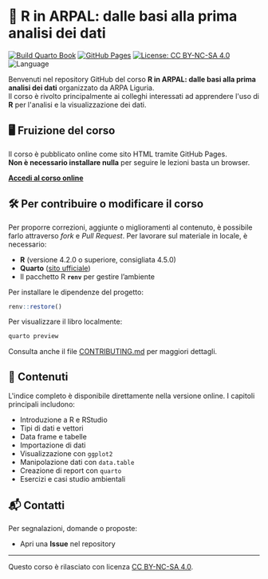 # 📘 R in ARPAL: dalle basi alla prima analisi dei dati

[![Build Quarto Book](https://github.com/ARPAL-liguria-it/2025_R_corso/actions/workflows/publish.yml/badge.svg)](https://github.com/ARPAL-liguria-it/2025_R_corso/actions/workflows/publish.yml)
[![GitHub Pages](https://img.shields.io/badge/GitHub-Pages-blue)](https://arpal-liguria-it.github.io/2025_R_corso/)
[![License: CC BY-NC-SA 4.0](https://img.shields.io/badge/License-CC%20BY--NC--SA%204.0-lightgrey.svg)](https://creativecommons.org/licenses/by-nc-sa/4.0/)
![Language](https://img.shields.io/badge/lang-Italiano-green)

Benvenuti nel repository GitHub del corso **R in ARPAL: dalle basi alla prima analisi dei dati** organizzato da ARPA Liguria.  
Il corso è rivolto principalmente ai colleghi interessati ad apprendere l'uso di **R** per l'analisi e la visualizzazione dei dati.

## 🖥️ Fruizione del corso

Il corso è pubblicato online come sito HTML tramite GitHub Pages.  
**Non è necessario installare nulla** per seguire le lezioni basta un browser.

[**Accedi al corso online**](https://arpal-liguria-it.github.io/2025_R_corso/)

## 🛠️ Per contribuire o modificare il corso

Per proporre correzioni, aggiunte o miglioramenti al contenuto, è possibile farlo attraverso *fork* e *Pull Request*.
Per lavorare sul materiale in locale, è necessario:

- **R** (versione 4.2.0 o superiore, consigliata 4.5.0)
- **Quarto** ([sito ufficiale](https://quarto.org/))
- Il pacchetto R **`renv`** per gestire l’ambiente

Per installare le dipendenze del progetto:

```r
renv::restore()
```

Per visualizzare il libro localmente:

```bash
quarto preview
```

Consulta anche il file [CONTRIBUTING.md](CONTRIBUTING.md) per maggiori dettagli.

## 📑 Contenuti

L'indice completo è disponibile direttamente nella versione online.
I capitoli principali includono:

* Introduzione a R e RStudio
* Tipi di dati e vettori
* Data frame e tabelle
* Importazione di dati
* Visualizzazione con `ggplot2`
* Manipolazione dati con `data.table`
* Creazione di report con `quarto`
* Esercizi e casi studio ambientali

## 📬 Contatti

Per segnalazioni, domande o proposte:

* Apri una **Issue** nel repository

---

Questo corso è rilasciato con licenza [CC BY-NC-SA 4.0](https://creativecommons.org/licenses/by-nc-sa/4.0/).